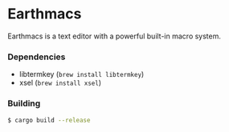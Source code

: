 # Earthmacs

Earthmacs is a text editor with a powerful built-in macro system.

### Dependencies

- libtermkey (`brew install libtermkey`)
- xsel (`brew install xsel`)

### Building

```bash
$ cargo build --release
```